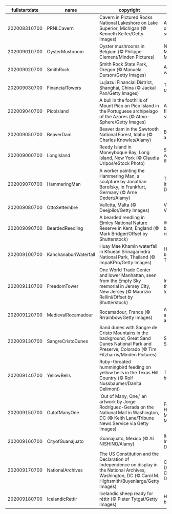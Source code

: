 |fullstartdate|name|copyright|title|image|
|--|--|--|--|--|
202008310700|PRNLCavern|Cavern in Pictured Rocks National Lakeshore on Lake Superior, Michigan (© Kenneth Keifer/Getty Images)|At the shore of an inland sea|![](/en-US/2020/09/202008310700PRNLCavern.jpg)|
202009010700|OysterMushroom|Oyster mushrooms in Belgium (© Philippe Clement/Minden Pictures)|National Mushroom Month|![](/en-US/2020/09/202009010700OysterMushroom.jpg)|
202009020700|SmithRock|Smith Rock State Park, Oregon (© Manuela Durson/Getty Images)|A rock in a wild place|![](/en-US/2020/09/202009020700SmithRock.jpg)|
202009030700|FinancialTowers|Lujiazui Financial District, Shanghai, China (© Jackal Pan/Getty Images)|Tall, taller, tallest|![](/en-US/2020/09/202009030700FinancialTowers.jpg)|
202009040700|PicoIsland|A bull in the foothills of Mount Pico on Pico Island in the Portuguese archipelago of the Azores  (© Atmo-Sphere/Getty Images)|A bull, some flowers, and a stratovolcano|![](/en-US/2020/09/202009040700PicoIsland.jpg)|
202009050700|BeaverDam|Beaver dam in the Sawtooth National Forest, Idaho (© Charles Knowles/Alamy)|Beaver achievers|![](/en-US/2020/09/202009050700BeaverDam.jpg)|
202009060700|LongIsland|Reedy Island in Moneyboque Bay, Long Island, New York (© Claudia Uripos/eStock Photo)|Summer winds down in the Hamptons|![](/en-US/2020/09/202009060700LongIsland.jpg)|
202009070700|HammeringMan|A worker painting the Hammering Man, a sculpture by Jonathan Borofsky, in Frankfurt, Germany (© Arne Dedert/Alamy)|Take a break! It's Labor Day!|![](/en-US/2020/09/202009070700HammeringMan.jpg)|
202009080700|OttoSettembre|Valletta, Malta (© Deejpilot/Getty Images)|Victory Day in Valletta|![](/en-US/2020/09/202009080700OttoSettembre.jpg)|
202009090700|BeardedReedling|A bearded reedling in Elmley National Nature Reserve in Kent, England (© Mark Bridger/Offset by Shutterstock)|Where the bearded reedling sings|![](/en-US/2020/09/202009090700BeardedReedling.jpg)|
202009100700|KanchanaburiWaterfall|Huay Mae Khamin waterfall in Khuean Srinagarindra National Park, Thailand (© ImpaKPro/Getty Images)|Hidden beauty in Thailand|![](/en-US/2020/09/202009100700KanchanaburiWaterfall.jpg)|
202009110700|FreedomTower|One World Trade Center and lower Manhattan, seen from the Empty Sky memorial in Jersey City, New Jersey (© Maurizio Rellini/Offset by Shutterstock)|In honor of those we've lost|![](/en-US/2020/09/202009110700FreedomTower.jpg)|
202009120700|MedievalRocamadour|Rocamadour, France (© Rrrainbow/Getty Images)|A city, a cliff, a canyon…and cheese|![](/en-US/2020/09/202009120700MedievalRocamadour.jpg)|
202009130700|SangreCristoDunes|Sand dunes with Sangre de Cristo Mountains in the background, Great Sand Dunes National Park and Preserve, Colorado (© Tim Fitzharris/Minden Pictures)|Super sandy Sweet 16|![](/en-US/2020/09/202009130700SangreCristoDunes.jpg)|
202009140700|YellowBells|Ruby-throated hummingbird feeding on yellow bells in the Texas Hill Country (© Rolf Nussbaumer/Danita Delimont)|Tiny fliers head south|![](/en-US/2020/09/202009140700YellowBells.jpg)|
202009150700|OutofManyOne|'Out of Many, One,' an artwork by Jorge Rodríguez-Gerada on the National Mall in Washington, DC (© Keith Lane/Tribune News Service via Getty Images)|For Hispanic Heritage Month: 'Out of Many, One'|![](/en-US/2020/09/202009150700OutofManyOne.jpg)|
202009160700|CityofGuanajuato|Guanajuato, Mexico (© AI NISHINO/Alamy)|It's Independence Day in Mexico|![](/en-US/2020/09/202009160700CityofGuanajuato.jpg)|
202009170700|NationalArchives|The US Constitution and the Declaration of Independence on display in the National Archives, Washington, DC (© Carol M. Highsmith/Buyenlarge/Getty Images)|Citizenship Day and Constitution Day|![](/en-US/2020/09/202009170700NationalArchives.jpg)|
202009180700|IcelandicRettir|Icelandic sheep ready for réttir (© Pieter Tytgat/Getty Images)|Homeward bound|![](/en-US/2020/09/202009180700IcelandicRettir.jpg)|
